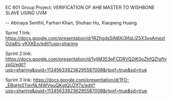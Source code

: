 EC 601 Group Project: VERIFICATION OF AHB MASTER TO WISHBONE SLAVE USING UVM

-- Abinaya Senthil, Farhan Khan, Shuhao Hu, Xiaopeng Huang

Sprint 1 link:
https://docs.google.com/presentation/d/1RZhgds5iN8Xj3IfqLlZ5X3yoAmezIOzjaEti-yKXKEo/edit?usp=sharing

Sprint 2 link:
https://docs.google.com/presentation/d/1yljM353pFCDRVQ2iK0oZhfQZIgfIyzpG/edit?usp=sharing&ouid=113456338236295587008&rtpof=true&sd=true

Sprint 3 link:
https://docs.google.com/presentation/d/1FD-_EBqHs5TwrNLf4WVpuQKgtQUZjf7x/edit?usp=sharing&ouid=113456338236295587008&rtpof=true&sd=true
